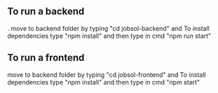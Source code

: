 ## To run a backend 
  
. move to backend folder by typing "cd jobsol-backend" and
  To install dependencies type "npm install"
  and then type in cmd "npm run start" 
## To run a frontend
move to backend folder by typing "cd jobsol-frontend" and 
To install dependencies type "npm install"
and then type in cmd "npm start" 
